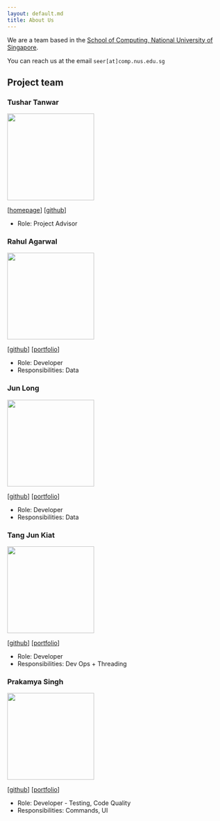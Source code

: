 ```yaml
---
layout: default.md
title: About Us
---
```


We are a team based in the [School of Computing, National University of Singapore](https://www.comp.nus.edu.sg).

You can reach us at the email `seer[at]comp.nus.edu.sg`

## Project team

### Tushar Tanwar

<img src="images/tanwartushar.png" width="200px">

[[homepage](http://www.comp.nus.edu.sg/~damithch)]
[[github](https://github.com/tanwartushar)]

* Role: Project Advisor

### Rahul Agarwal

<img src="images/rahula1008.png" width="200px">

[[github](http://github.com/rahula1008)]
[[portfolio](http://linkedin.com/in/rahula1008)]


* Role: Developer
* Responsibilities: Data

### Jun Long

<img src="images/junlongling.png" width="200px">

[[github](http://github.com/junlongling)] [[portfolio](https://www.linkedin.com/in/junlong-ling-030b55200/)]

* Role: Developer
* Responsibilities: Data

### Tang Jun Kiat

<img src="images/jktang14.png" width="200px">

[[github](https://github.com/jktang14)]
[[portfolio](https://www.linkedin.com/in/tang-jun-kiat-0540582b6/)]

* Role: Developer
* Responsibilities: Dev Ops + Threading

### Prakamya Singh

<img src="images/dinoman44.png" width="200px">

[[github](https://github.com/Dinoman44)]
[[portfolio](https://prakamya-singh.vercel.app/)]

* Role: Developer - Testing, Code Quality
* Responsibilities: Commands, UI
